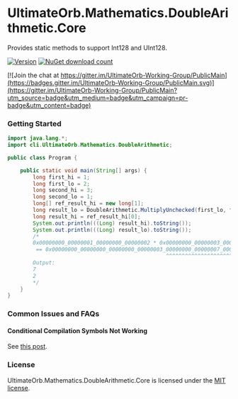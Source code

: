 # UltimateOrb.Mathematics.DoubleArithmetic.Core

Provides static methods to support Int128 and UInt128.

[![Version](https://img.shields.io/nuget/vpre/UltimateOrb.Mathematics.DoubleArithmetic.Core.svg)](https://www.nuget.org/packages/UltimateOrb.Mathematics.DoubleArithmetic.Core)
[![NuGet download count](https://img.shields.io/nuget/dt/UltimateOrb.Mathematics.DoubleArithmetic.Core.svg)](https://www.nuget.org/packages/UltimateOrb.Mathematics.DoubleArithmetic.Core)

[![Join the chat at https://gitter.im/UltimateOrb-Working-Group/PublicMain](https://badges.gitter.im/UltimateOrb-Working-Group/PublicMain.svg)](https://gitter.im/UltimateOrb-Working-Group/PublicMain?utm_source=badge&utm_medium=badge&utm_campaign=pr-badge&utm_content=badge)

### Getting Started

```java
import java.lang.*;
import cli.UltimateOrb.Mathematics.DoubleArithmetic;

public class Program {

    public static void main(String[] args) {
        long first_hi = 1;
        long first_lo = 2;
        long second_hi = 3;
        long second_lo = 1;
        long[] ref_result_hi = new long[1];
        long result_lo = DoubleArithmetic.MultiplyUnchecked(first_lo, first_hi, second_lo, second_hi, ref_result_hi);
        long result_hi = ref_result_hi[0];
        System.out.println(((Long) result_hi).toString());
        System.out.println(((Long) result_lo).toString());
        /*
        0x00000000_00000001_00000000_00000002 * 0x00000000_00000003_00000000_00000001
         == 0x00000000_00000000_00000000_00000003_00000000_00000007_00000000_00000002
                                                  ^^^^^^^^^^^^^^^^^^^^^^^^^^^^^^^^^^^
        Output:
        7
        2
        */
    }
}
```

### Common Issues and FAQs

#### Conditional Compilation Symbols Not Working

See [this post](https://stackoverflow.com/questions/38040466/conditional-compilation-symbol-for-net-core-class-library).

### License

UltimateOrb.Mathematics.DoubleArithmetic.Core is licensed under the [MIT license](LICENSE).
